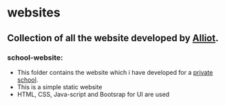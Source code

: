 # websites
## Collection of all the website developed by [Alliot](https://github.com/Alliot404).

### school-website:

- This folder contains the website which i have developed for a [private school](https://newexpertpublicschool.com/).
- This is a simple static website
- HTML, CSS, Java-script and Bootsrap for UI are used

